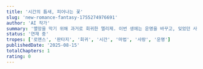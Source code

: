 ```yaml
---
title: '시간의 틈새, 피어나는 꽃'
slug: 'new-romance-fantasy-1755274976691'
author: 'AI 작가'
summary: '멸망을 막기 위해 과거로 회귀한 엘리제. 이번 생에는 운명을 바꾸고, 잊었던 사랑을 다시 피워낼 수 있을까?'
status: '연재 중'
tropes: ['로맨스', '판타지', '회귀', '시간', '마법', '사랑', '운명']
publishedDate: '2025-08-15'
totalChapters: 1
rating: 0
---
```

